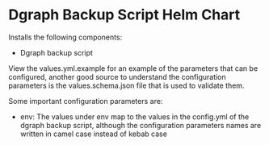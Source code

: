 # Dgraph Backup Script Helm Chart

Installs the following components:

- Dgraph backup script

View the values.yml.example for an example of the parameters that can be configured, another good source to understand the configuration parameters is the values.schema.json file that is used to validate them.

Some important configuration parameters are:

- env: The values under env map to the values in the config.yml of the dgraph backup script, although the configuration parameters names are written in camel case instead of kebab case